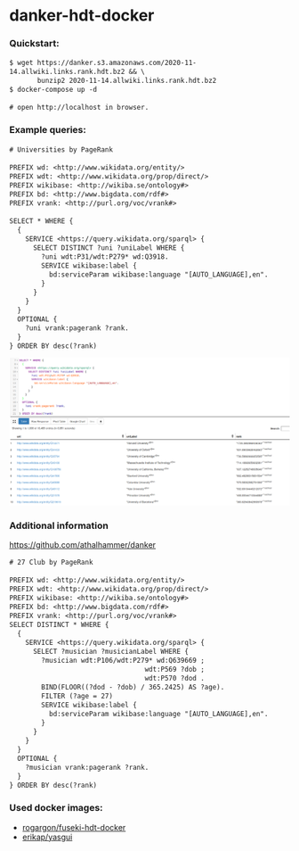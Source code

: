 # danker-hdt-docker

### Quickstart:
```
$ wget https://danker.s3.amazonaws.com/2020-11-14.allwiki.links.rank.hdt.bz2 && \
       bunzip2 2020-11-14.allwiki.links.rank.hdt.bz2
$ docker-compose up -d

# open http://localhost in browser.
```

### Example queries:
```
# Universities by PageRank

PREFIX wd: <http://www.wikidata.org/entity/>
PREFIX wdt: <http://www.wikidata.org/prop/direct/>
PREFIX wikibase: <http://wikiba.se/ontology#>
PREFIX bd: <http://www.bigdata.com/rdf#>
PREFIX vrank: <http://purl.org/voc/vrank#>

SELECT * WHERE {
  {
    SERVICE <https://query.wikidata.org/sparql> {
      SELECT DISTINCT ?uni ?uniLabel WHERE {
        ?uni wdt:P31/wdt:P279* wd:Q3918.
        SERVICE wikibase:label {
          bd:serviceParam wikibase:language "[AUTO_LANGUAGE],en".
        }
      }
    }
  }
  OPTIONAL {
    ?uni vrank:pagerank ?rank.
  }
} ORDER BY desc(?rank)
```
![alt text](./example.png "Example query and output")
### Additional information
https://github.com/athalhammer/danker

```
# 27 Club by PageRank

PREFIX wd: <http://www.wikidata.org/entity/>
PREFIX wdt: <http://www.wikidata.org/prop/direct/>
PREFIX wikibase: <http://wikiba.se/ontology#>
PREFIX bd: <http://www.bigdata.com/rdf#>
PREFIX vrank: <http://purl.org/voc/vrank#>
SELECT DISTINCT * WHERE {
  {
    SERVICE <https://query.wikidata.org/sparql> {
      SELECT ?musician ?musicianLabel WHERE {
        ?musician wdt:P106/wdt:P279* wd:Q639669 ;
                                  wdt:P569 ?dob ;
                                  wdt:P570 ?dod .
        BIND(FLOOR((?dod - ?dob) / 365.2425) AS ?age).
        FILTER (?age = 27)
        SERVICE wikibase:label {
          bd:serviceParam wikibase:language "[AUTO_LANGUAGE],en".
        }
      }
    }
  }
  OPTIONAL {
    ?musician vrank:pagerank ?rank.
  }
} ORDER BY desc(?rank)
```


### Used docker images:

* [rogargon/fuseki-hdt-docker](https://github.com/rogargon/fuseki-hdt-docker)
* [erikap/yasgui](https://github.com/erikap/docker-yasgui)
